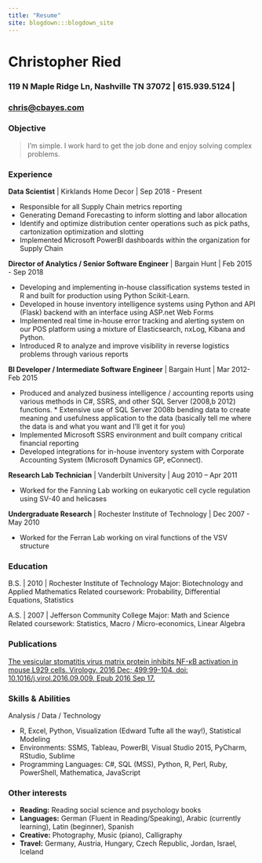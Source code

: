 ```yaml
---
title: "Resume"
site: blogdown:::blogdown_site
---
```


# Christopher Ried
### 119 N Maple Ridge Ln, Nashville TN 37072 | 615.939.5124 | 
### chris@cbayes.com

### Objective
> I’m simple. I work hard to get the job done and enjoy solving complex problems. 


### Experience

**Data Scientist** | Kirklands Home Decor | Sep 2018 - Present
* Responsible for all Supply Chain metrics reporting 
* Generating Demand Forecasting to inform slotting and labor allocation 
* Identify and optimize distribution center operations such as pick paths, cartonization optimization and slotting 
* Implemented Microsoft PowerBI dashboards within the organization for Supply Chain  

**Director of Analytics / Senior Software Engineer** | Bargain Hunt | Feb 2015 - Sep 2018

* Developing and  implementing in-house classification systems tested in R and built for production using Python Scikit-Learn. 
* Developed in house inventory intelligence systems using Python and API (Flask) backend with an interface using ASP.net Web Forms 
* Implemented real time in-house error tracking and alerting system on our POS platform using a mixture of Elasticsearch, nxLog,  Kibana and Python. 
* Introduced R to analyze and improve visibility in reverse logistics problems through various reports


**BI Developer / Intermediate Software Engineer**  | Bargain Hunt | Mar 2012-Feb 2015

* Produced and analyzed business intelligence / accounting reports using various methods in C#, SSRS, and other SQL Server  (2008,b 2012) functions. * Extensive use of SQL Server 2008b bending data to create meaning and usefulness application to the data (basically tell me where the data is and what you want and I’ll get it for you) 
* Implemented Microsoft SSRS environment and built company critical financial reporting
* Developed integrations for  in-house inventory system with Corporate Accounting System  (Microsoft Dynamics GP, eConnect).

**Research Lab Technician** | Vanderbilt University | Aug 2010 – Apr 2011

* Worked for the Fanning Lab working on eukaryotic cell cycle regulation using SV-40 and helicases

**Undergraduate Research** | Rochester Institute of Technology | Dec 2007 - May 2010

* Worked for the Ferran Lab working on viral functions of the VSV structure
 
### Education
B.S. | 2010 | Rochester Institute of Technology
Major: Biotechnology and Applied Mathematics
Related coursework: Probability, Differential Equations, Statistics

A.S. | 2007 | Jefferson Community College
Major: Math and Science 
Related coursework: Statistics, Macro / Micro-economics,  Linear Algebra
 
### Publications
[The vesicular stomatitis virus matrix protein inhibits NF-κB activation in mouse L929 cells. Virology. 2016 Dec; 499:99-104. doi: 10.1016/j.virol.2016.09.009. Epub 2016 Sep 17.](https://pubmed.ncbi.nlm.nih.gov/27643886/)

### Skills & Abilities

Analysis / Data / Technology

* R, Excel, Python, Visualization (Edward Tufte all the way!), Statistical Modeling
* Environments: SSMS, Tableau, PowerBI, Visual Studio 2015, PyCharm, RStudio, Sublime 
* Programming Languages: C#,  SQL (MSS), Python, R, Perl, Ruby, PowerShell, Mathematica, JavaScript

### Other interests

* **Reading:**  Reading social science and psychology books 
* **Languages:** German (Fluent in Reading/Speaking), Arabic (currently learning), Latin (beginner), Spanish  
* **Creative:** Photography, Music (piano), Calligraphy
* **Travel:** Germany, Austria, Hungary, Czech Republic, Jordan, Israel, Iceland
